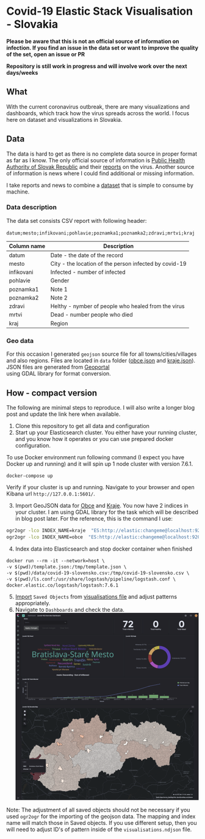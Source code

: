 # Covid-19 Elastic Stack Visualisation - Slovakia

**Please be aware that this is not an official source of information on infection. If you find an issue in the data set or want to improve
the quality of the set, open an issue or PR**

**Repository is still work in progress and will involve work over the next days/weeks**

## What
With the current coronavirus outbreak, there are many visualizations and dashboards, which track how the virus spreads across the world. I  focus here on dataset and visualizations in Slovakia.

## Data
The data is hard to get as there is no complete data source in proper format as far as I know. The only official source of information is [Public Health Authority of Slovak Republic](http://www.uvzsr.sk/en/) and their
[reports](http://www.uvzsr.sk/index.php?option=com_content&view=category&layout=blog&id=250&Itemid=153) on the virus. Another source of information is news where I could find additional or missing information.

I take reports and news to combine a [dataset](/data/covid-19-slovensko.csv) that is simple to consume by machine.

### Data description
The data set consists CSV report with following header:

`datum;mesto;infikovani;pohlavie;poznamka1;poznamka2;zdravi;mrtvi;kraj`

| Column name | Description |
|-------------|-------------|
| datum | Date - the date of the record |
| mesto | City - the location of the person infected by covid-19 |
| infikovani| Infected - number of infected |
| pohlavie| Gender |
| poznamka1 | Note 1 |
| poznamka2 | Note 2 |
| zdravi | Helthy - nymber of people who healed from the virus |
| mrtvi | Dead - number people who died |
| kraj | Region |

### Geo data
For this occasion I generated `geojson` source file for all towns/cities/villages and also regions. Files are located in 
`data` folder ([obce.json](/data/obce.json) and [kraje.json](/data/obce.json)). JSON files are generated from [Geoportal](https://www.geoportal.sk/sk/zbgis_smd/na-stiahnutie/)  
using GDAL library for format conversion.

## How - compact version
The following are minimal steps to reproduce. I will also write a longer blog post and update the link here when available.

1. Clone this repository to get all data and configuration
2. Start up your Elasticsearch cluster. You either have your running cluster, and you know how it operates or you can use prepared docker configuration.

To use Docker environment run following command (I expect you have Docker up and running) and it will spin up 1 node cluster with version 7.6.1.
```docker
docker-compose up
```

Verify if your cluster is up and running. Navigate to your browser and open Kibana url `http://127.0.0.1:5601/`.

3. Import GeoJSON data for [Obce](/data/obce.json) and [Kraje](/data/kraje.json). You now have 2 indices in your cluster.  I am using GDAL library for the task which will be described in blog post later.
For the reference, this is the command I use:
```bash
ogr2ogr -lco INDEX_NAME=kraje  "ES:http://elastic:changeme@localhost:9200"  "$(pwd)/kraje.json"
ogr2ogr -lco INDEX_NAME=obce  "ES:http://elastic:changeme@localhost:9200"  "$(pwd)/obce.json"
```

4. Index data into Elasticsearch and stop docker container when finished

 ```docker
docker run --rm -it --network=host \
-v $(pwd)/template.json:/tmp/template.json \
-v $(pwd)/data/covid-19-slovensko.csv:/tmp/covid-19-slovensko.csv \
-v $(pwd)/ls.conf:/usr/share/logstash/pipeline/logstash.conf \
docker.elastic.co/logstash/logstash:7.6.1
```

5. [Import](https://www.elastic.co/guide/en/kibana/current/managing-saved-objects.html#managing-saved-objects-export-objects) `Saved Objects` from [visualisations file](data/visualisations.ndjson) and adjust patterns appropriately.
6. Navigate to `Dashboards` and check the data.
![Dashboard overview](/images/dashboard.png)

Note: The adjustment of all saved objects should not be necessary if you used `ogr2ogr` for the importing of the geojson data. The mapping and index name will match those in Saved objects. If you use different setup, then you will need to adjust ID's of pattern inside of the `visualisations.ndjson` file.
